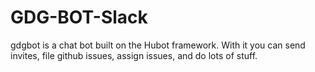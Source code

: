 # GDG-BOT-Slack
gdgbot is a chat bot built on the Hubot framework. With it you can send invites, file github issues, assign issues, and do lots of stuff.
